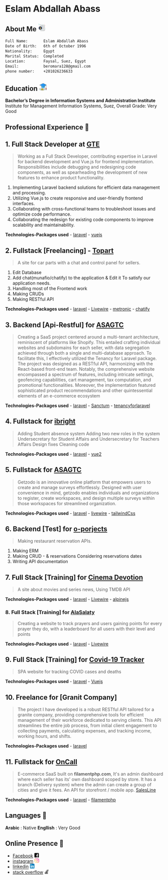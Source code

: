 # Eslam Abdallah Abass
## About Me <img style="width:5%" alt="aboueMe" src="assets/aboueMe.svg"> 

```
Full Name:       Eslam Abdallah Abass 
Date of Birth:   6th of October 1996
Nationality:     Egypt
Marital Status:  Completed
Location:        Faysal, Suez, Egypt
Email:           beromara128@gmail.com
phone number:    +201026236633
```
## Education <img style="width:5%" alt="aboueMe" src="assets/Education.svg"> 

**Bachelor’s Degree in Information Systems and Administration Institute**
<br>
Institute for Management Information Systems, Suez, Overall Grade: Very Good

## Professional Experience 🚀

## 1. Full Stack Developer at [GTE](https://www.linkedin.com/company/generaltelecom/mycompany/)
> Working as a Full Stack Developer, contributing expertise in Laravel for backend development and Vue.js for frontend implementation. Responsibilities include debugging and redesigning code components, as well as spearheading the development of new
> features to enhance product functionality.

1. Implementing Laravel backend solutions for efficient data management and processing.
2. Utilizing Vue.js to create responsive and user-friendly frontend interfaces.
3. Collaborating with cross-functional teams to troubleshoot issues and optimize code performance.
4. Collaborating the redesign for existing code components to improve scalability and maintainability.
   
**Technologies-Packages used** 
    - [laravel](https://laravel.com/)
    - [vuejs](https://v2.vuejs.org/)


## 2. Fullstack  [Freelancing] - [Topart](https://topart.agency/)
> A site for car parts with a chat and control panel for sellers.

1. Edit Database
2. Add chat(munafio/chatify) to the application & Edit it To satisfy our application needs.
3. Handling most of the Frontend work
4. Making CRUDs
5. Making RESTful API 

**Technologies-Packages used** 
    - [laravel](https://laravel.com/)
    - [Livewire](https://laravel-livewire.com/)
    - [metronic](https://keenthemes.com/metronic/)
    - [chatify](https://github.com/munafio/chatify)

    
## 3. Backend [Api-Restful] for [ASAGTC](https://kinsta.com/agency-directory/asagtc/)
> Creating a SaaS project centered around a multi-tenant architecture, reminiscent of platforms like Shopify. This entailed crafting individual websites and subdomains for each seller, with data segregation achieved through both a single and multi-database approach. To facilitate this, I effectively utilized the Tenancy for Laravel package. The project was designed as a RESTful API, harmonizing with the React-based front-end team. Notably, the comprehensive website encompassed a spectrum of features, including intricate settings, geofencing capabilities, cart management, tax computation, and promotional functionalities. Moreover, the implementation featured sophisticated product recommendations and other quintessential elements of an e-commerce ecosystem

**Technologies-Packages used** 
    - [laravel](https://laravel.com/)
    - [Sanctum](https://laravel.com/docs/10.x/sanctum)
    - [tenancyforlaravel](https://tenancyforlaravel.com/saas-boilerplate/)

## 4. Fullstack for [ibright](https://dwam.app/)
> Adding Student absence system
> Adding two new roles in the system Undersecretary for Student Affairs and Undersecretary for Teachers Affairs
> Design fixes
> Cleaning code

**Technologies-Packages used** 
    - [laravel](https://laravel.com/)
    - [vue2](https://v2.vuejs.org/)

## 5. Fullstack for [ASAGTC](https://app.getzodo.com/register)
> Getzodo is an innovative online platform that empowers users to create and manage surveys effortlessly. Designed with user convenience in mind, getzodo enables individuals and organizations to register, create workspaces, and design multiple surveys within those workspaces for streamlined organization.

**Technologies-Packages used** 
    - [laravel](https://laravel.com/)
    - [livewire](https://laravel-livewire.com/)
    - [tailwindCss](https://tailwindui.com/)  

## 6. Backend  [Test] for [o-porjects](https://www.o-projects.org/)
> Making restaurant reservation APIs.

1. Making ERM 
2. Making CRUD - & reservations Considering reservations dates 
3. Writing API documentation


## 7. Full Stack  [Training] for [Cinema Devotion](https://moviesarea.hassaneida.com/)
> A site about movies and series news, Using TMDB API

**Technologies-Packages used** 
    - [laravel](https://laravel.com/)
    - [Livewire](https://laravel-livewire.com/)
    - [alpinejs](https://alpinejs.dev/)

### 8. Full Stack  [Training] for [AlaSalaty](https://www.salah.hassaneida.com/ranking)
> Creating a website to track prayers and users gaining points for every prayer they do,
> with a leaderboard for all users with their level and points

**Technologies-Packages used** 
    - [laravel](https://laravel.com/)
    - [Livewire](https://laravel-livewire.com/)

## 9. Full Stack  [Training] for [Covid-19 Tracker](https://covid19tracker.hassaneida.com/)
> SPA website for tracking COVID cases and deaths 

**Technologies-Packages used** 
    - [laravel](https://laravel.com/)
    - [Vuejs](https://vuejs.org/)
    
## 10. Freelance for [Granit Company]
> The project I have developed is a robust RESTful API tailored for a granite company, providing comprehensive tools for efficient management of their workforce dedicated to serving clients. This API streamlines the entire job process, from initial client engagement to collecting payments, calculating expenses, and tracking income, working hours, and shifts.

**Technologies-Packages used** 
    - [laravel](https://laravel.com/)

## 11. Fullstack for [OnCall](https://oncallwork.com)
> E-commerce SaaS built on **filamentphp.com**, It's an admin dashboard where each seller has its' own dashboard scoped by store.
> It has a branch (Delivery system) where the admin can create a group of cities and give it fees.
> An API for storefront / mobile app.
[SalesLine](https://app.saleslineapp.com/)

**Technologies-Packages used** 
    - [laravel](https://laravel.com/)
    - [filamentphp](filamentphp.com)
<br>

## Languages 💬

**Arabic**   : Native 
**Engllish** : Very Good


## Online Presence 🔗 

- [Facebook](https://www.facebook.com/profile.php?id=100021391685332) <img style="width:3%" alt="Facebook" src="assets/facebook.svg"> 
- [instagram](https://www.instagram.com/yomi_74/) <img style="width:3%" alt="instagram" src="assets/instagram.svg"> 
- [linkedin](https://www.linkedin.com/in/eslam-abdallah-882480170/) <img style="width:3%" alt="linkedIn" src="assets/linkedIn.svg"> 
- [stack overflow](https://stackoverflow.com/users/16155054/eslam-abdallah-abass) <img style="width:3%" alt="stackoverflow" src="assets/stackoverflow.svg"> 

